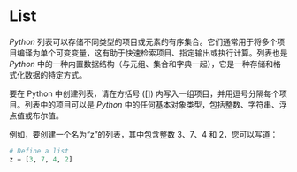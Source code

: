 # List

*Python* 列表可以存储不同类型的项目或元素的有序集合。它们通常用于将多个项目编译为单个可变变量，这有助于快速检索项目、指定输出或执行计算。列表也是 *Python* 中的一种内置数据结构（与元组、集合和字典一起），它是一种存储和格式化数据的特定方式。


要在 Python 中创建列表，请在方括号 ([]) 内写入一组项目，并用逗号分隔每个项目。列表中的项目可以是 *Python* 中的任何基本对象类型，包括整数、字符串、浮点值或布尔值。

例如，要创建一个名为“z”的列表，其中包含整数 3、7、4 和 2，您可以写道：

````python
# Define a list
z = [3, 7, 4, 2]
````